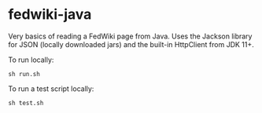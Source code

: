 # fedwiki-java

Very basics of reading a FedWiki page from Java. Uses the Jackson library
for JSON (locally downloaded jars) and the built-in HttpClient from JDK 11+.

To run locally:

```
sh run.sh
```

To run a test script locally:

```
sh test.sh
```
